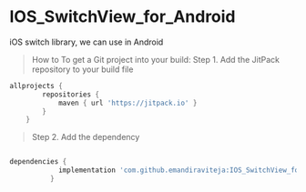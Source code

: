 # IOS_SwitchView_for_Android
iOS switch library, we can use in Android

> How to To get a Git project into your build:
Step 1. Add the JitPack repository to your build file 

```gradle
allprojects {
		repositories {
			maven { url 'https://jitpack.io' }
		}
	}
````

>Step 2. Add the dependency

```gradle

dependencies {
	        implementation 'com.github.emandiraviteja:IOS_SwitchView_for_Android:Tag'
          }
 ```

